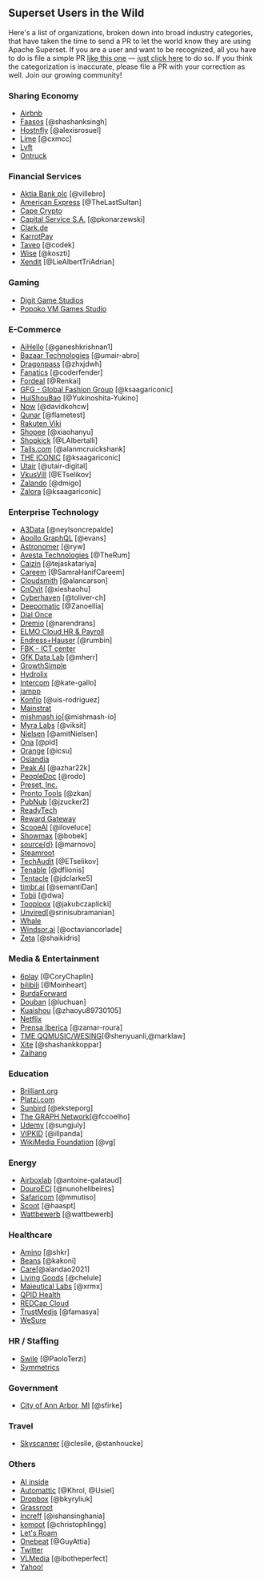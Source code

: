 <!--
Licensed to the Apache Software Foundation (ASF) under one
or more contributor license agreements.  See the NOTICE file
distributed with this work for additional information
regarding copyright ownership.  The ASF licenses this file
to you under the Apache License, Version 2.0 (the
"License"); you may not use this file except in compliance
with the License.  You may obtain a copy of the License at

  http://www.apache.org/licenses/LICENSE-2.0

Unless required by applicable law or agreed to in writing,
software distributed under the License is distributed on an
"AS IS" BASIS, WITHOUT WARRANTIES OR CONDITIONS OF ANY
KIND, either express or implied.  See the License for the
specific language governing permissions and limitations
under the License.
-->

## Superset Users in the Wild

Here's a list of organizations, broken down into broad industry categories, that have taken the time to send a PR to let
the world know they are using Apache Superset. If you are a user and want to be recognized,
all you have to do is file a simple PR [like this one](https://github.com/apache/superset/pull/10122) — [just click here](https://github.com/apache/superset/edit/master/RESOURCES/INTHEWILD.md) to do so. If you think
the categorization is inaccurate, please file a PR with your correction as well.
Join our growing community!


### Sharing Economy
- [Airbnb](https://github.com/airbnb)
- [Faasos](http://faasos.com/) [@shashanksingh]
- [Hostnfly](https://www.hostnfly.com/) [@alexisrosuel]
- [Lime](https://www.limebike.com/) [@cxmcc]
- [Lyft](https://www.lyft.com/)
- [Ontruck](https://www.ontruck.com/)

### Financial Services
- [Aktia Bank plc](https://www.aktia.com) [@villebro]
- [American Express](https://www.americanexpress.com) [@TheLastSultan]
- [Cape Crypto](https://capecrypto.com)
- [Capital Service S.A.](http://capitalservice.pl) [@pkonarzewski]
- [Clark.de](http://clark.de/)
- [KarrotPay](https://www.daangnpay.com/)
- [Taveo](https://www.taveo.com) [@codek]
- [Wise](https://wise.com) [@koszti]
- [Xendit](http://xendit.co/) [@LieAlbertTriAdrian]

### Gaming
- [Digit Game Studios](https://www.digitgaming.com/)
- [Popoko VM Games Studio](https://popoko.live)

### E-Commerce
- [AiHello](https://www.aihello.com) [@ganeshkrishnan1]
- [Bazaar Technologies](https://www.bazaartech.com) [@umair-abro]
- [Dragonpass](https://www.dragonpass.com.cn/) [@zhxjdwh]
- [Fanatics](https://www.fanatics.com) [@coderfender]
- [Fordeal](http://www.fordeal.com) [@Renkai]
- [GFG - Global Fashion Group](https://global-fashion-group.com) [@ksaagariconic]
- [HuiShouBao](http://www.huishoubao.com/) [@Yukinoshita-Yukino]
- [Now](https://www.now.vn/) [@davidkohcw]
- [Qunar](https://www.qunar.com/) [@flametest]
- [Rakuten Viki](https://www.viki.com)
- [Shopee](https://shopee.sg) [@xiaohanyu]
- [Shopkick](https://www.shopkick.com) [@LAlbertalli]
- [Tails.com](https://tails.com) [@alanmcruickshank]
- [THE ICONIC](http://theiconic.com.au/) [@ksaagariconic]
- [Utair](https://www.utair.ru) [@utair-digital]
- [VkusVill](https://www.vkusvill.ru) [@ETselikov]
- [Zalando](https://www.zalando.com) [@dmigo]
- [Zalora](https://www.zalora.com) [@ksaagariconic]

### Enterprise Technology
- [A3Data](https://a3data.com.br) [@neylsoncrepalde]
- [Apollo GraphQL](https://www.apollographql.com/) [@evans]
- [Astronomer](https://www.astronomer.io) [@ryw]
- [Avesta Technologies](https://avestatechnologies.com/) [@TheRum]
- [Caizin](https://caizin.com/) [@tejaskatariya]
- [Careem](https://www.careem.com/) [@SamraHanifCareem]
- [Cloudsmith](https://cloudsmith.io) [@alancarson]
- [CnOvit](http://www.cnovit.com/) [@xieshaohu]
- [Cyberhaven](https://www.cyberhaven.com/) [@toliver-ch]
- [Deepomatic](https://deepomatic.com/) [@Zanoellia]
- [Dial Once](https://www.dial-once.com/)
- [Dremio](https://dremio.com) [@narendrans]
- [ELMO Cloud HR & Payroll](https://elmosoftware.com.au/)
- [Endress+Hauser](http://www.endress.com/) [@rumbin]
- [FBK - ICT center](http://ict.fbk.eu)
- [GfK Data Lab](http://datalab.gfk.com) [@mherr]
- [GrowthSimple](https://growthsimple.ai/)
- [Hydrolix](https://www.hydrolix.io/)
- [Intercom](https://www.intercom.com/) [@kate-gallo]
- [jampp](https://jampp.com/)
- [Konfío](http://konfio.mx) [@uis-rodriguez]
- [Mainstrat](https://mainstrat.com/)
- [mishmash io](https://mishmash.io/)[@mishmash-io]
- [Myra Labs](http://www.myralabs.com/) [@viksit]
- [Nielsen](http://www.nielsen.com/) [@amitNielsen]
- [Ona](https://ona.io) [@pld]
- [Orange](https://www.orange.com) [@icsu]
- [Oslandia](https://oslandia.com)
- [Peak AI](https://www.peak.ai/) [@azhar22k]
- [PeopleDoc](https://www.people-doc.com) [@rodo]
- [Preset, Inc.](https://preset.io)
- [Pronto Tools](http://www.prontotools.io) [@zkan]
- [PubNub](https://pubnub.com) [@jzucker2]
- [ReadyTech](https://www.readytech.io)
- [Reward Gateway](https://www.rewardgateway.com)
- [ScopeAI](https://www.getscopeai.com) [@iloveluce]
- [Showmax](https://tech.showmax.com) [@bobek]
- [source{d}](https://www.sourced.tech) [@marnovo]
- [Steamroot](https://streamroot.io/)
- [TechAudit](https://www.techaudit.info) [@ETselikov]
- [Tenable](https://www.tenable.com) [@dflionis]
- [Tentacle](https://public.tentaclecmi.com) [@jdclarke5]
- [timbr.ai](https://timbr.ai/) [@semantiDan]
- [Tobii](http://www.tobii.com/) [@dwa]
- [Tooploox](https://www.tooploox.com/) [@jakubczaplicki]
- [Unvired](https://unvired.com)[@srinisubramanian]
- [Whale](http://whale.im)
- [Windsor.ai](https://www.windsor.ai/) [@octaviancorlade]
- [Zeta](https://www.zeta.tech/) [@shaikidris]

### Media & Entertainment
- [6play](https://www.6play.fr) [@CoryChaplin]
- [bilibili](https://www.bilibili.com) [@Moinheart]
- [BurdaForward](https://www.burda-forward.de/en/)
- [Douban](https://www.douban.com/) [@luchuan]
- [Kuaishou](https://www.kuaishou.com/) [@zhaoyu89730105]
- [Netflix](https://www.netflix.com/)
- [Prensa Iberica](https://www.prensaiberica.es/) [@zamar-roura]
- [TME QQMUSIC/WESING](https://www.tencentmusic.com/)[@shenyuanli,@marklaw]
- [Xite](https://xite.com/) [@shashankkoppar]
- [Zaihang](http://www.zaih.com/)

### Education
- [Brilliant.org](https://brilliant.org/)
- [Platzi.com](https://platzi.com/)
- [Sunbird](https://www.sunbird.org/) [@eksteporg]
- [The GRAPH Network](https://thegraphnetwork.org/)[@fccoelho]
- [Udemy](https://www.udemy.com/) [@sungjuly]
- [VIPKID](https://www.vipkid.com.cn/) [@illpanda]
- [WikiMedia Foundation](https://wikimediafoundation.org) [@vg]

### Energy
- [Airboxlab](https://foobot.io) [@antoine-galataud]
- [DouroECI](https://www.douroeci.com/) [@nunohelibeires]
- [Safaricom](https://www.safaricom.co.ke/) [@mmutiso]
- [Scoot](https://scoot.co/) [@haaspt]
- [Wattbewerb](https://wattbewerb.de/) [@wattbewerb]

### Healthcare
- [Amino](https://amino.com) [@shkr]
- [Beans](https://www.beans.fi) [@kakoni]
- [Care](https://www.getcare.io/)[@alandao2021]
- [Living Goods](https://www.livinggoods.org) [@chelule]
- [Maieutical Labs](https://maieuticallabs.it) [@xrmx]
- [QPID Health](http://www.qpidhealth.com/)
- [REDCap Cloud](https://www.redcapcloud.com/)
- [TrustMedis](https://trustmedis.com) [@famasya]
- [WeSure](https://www.wesure.cn/)

### HR / Staffing
- [Swile](https://www.swile.co/) [@PaoloTerzi]
- [Symmetrics](https://www.symmetrics.fyi)

### Government
- [City of Ann Arbor, MI](https://www.a2gov.org/) [@sfirke]

### Travel
- [Skyscanner](https://www.skyscanner.net/) [@cleslie, @stanhoucke]

### Others
- [AI inside](https://inside.ai/en/)
- [Automattic](https://automattic.com/) [@Khrol, @Usiel]
- [Dropbox](https://www.dropbox.com/) [@bkyryliuk]
- [Grassroot](https://www.grassrootinstitute.org/)
- [Increff](https://www.increff.com/) [@ishansinghania]
- [komoot](https://www.komoot.com/) [@christophlingg]
- [Let's Roam](https://www.letsroam.com/)
- [Onebeat](https://1beat.com/) [@GuyAttia]
- [Twitter](https://twitter.com/)
- [VLMedia](https://www.vlmedia.com.tr/) [@ibotheperfect]
- [Yahoo!](https://yahoo.com/)
